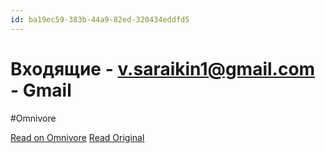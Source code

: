 ```yaml
---
id: ba19ec59-383b-44a9-82ed-320434eddfd5
---
```


# Входящие - v.saraikin1@gmail.com - Gmail
#Omnivore

[Read on Omnivore](https://omnivore.app/me/vhodyashie-v-saraikin-1-gmail-com-gmail-192d96d4939)
[Read Original](https://mail.google.com/mail/u/1/)

